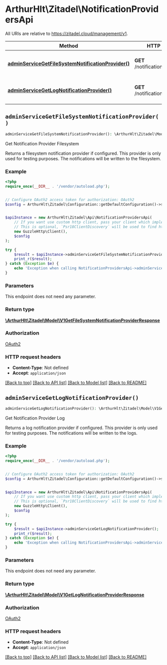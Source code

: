 # ArthurHlt\Zitadel\NotificationProvidersApi

All URIs are relative to https://zitadel.cloud/management/v1.

Method | HTTP request | Description
------------- | ------------- | -------------
[**adminServiceGetFileSystemNotificationProvider()**](NotificationProvidersApi.md#adminServiceGetFileSystemNotificationProvider) | **GET** /notification/provider/file | Get Notification Provider Filesystem
[**adminServiceGetLogNotificationProvider()**](NotificationProvidersApi.md#adminServiceGetLogNotificationProvider) | **GET** /notification/provider/log | Get Notification Provider Log


## `adminServiceGetFileSystemNotificationProvider()`

```php
adminServiceGetFileSystemNotificationProvider(): \ArthurHlt\Zitadel\Model\V1GetFileSystemNotificationProviderResponse
```

Get Notification Provider Filesystem

Returns a filesystem notification provider if configured. This provider is only used for testing purposes. The notifications will be written to the filesystem.

### Example

```php
<?php
require_once(__DIR__ . '/vendor/autoload.php');


// Configure OAuth2 access token for authorization: OAuth2
$config = ArthurHlt\Zitadel\Configuration::getDefaultConfiguration()->setAccessToken('YOUR_ACCESS_TOKEN');


$apiInstance = new ArthurHlt\Zitadel\Api\NotificationProvidersApi(
    // If you want use custom http client, pass your client which implements `Psr\Http\Client\ClientInterface`.
    // This is optional, `Psr18ClientDiscovery` will be used to find http client. For instance `GuzzleHttp\Client` implements that interface
    new GuzzleHttp\Client(),
    $config
);

try {
    $result = $apiInstance->adminServiceGetFileSystemNotificationProvider();
    print_r($result);
} catch (Exception $e) {
    echo 'Exception when calling NotificationProvidersApi->adminServiceGetFileSystemNotificationProvider: ', $e->getMessage(), PHP_EOL;
}
```

### Parameters

This endpoint does not need any parameter.

### Return type

[**\ArthurHlt\Zitadel\Model\V1GetFileSystemNotificationProviderResponse**](../Model/V1GetFileSystemNotificationProviderResponse.md)

### Authorization

[OAuth2](../../README.md#OAuth2)

### HTTP request headers

- **Content-Type**: Not defined
- **Accept**: `application/json`

[[Back to top]](#) [[Back to API list]](../../README.md#endpoints)
[[Back to Model list]](../../README.md#models)
[[Back to README]](../../README.md)

## `adminServiceGetLogNotificationProvider()`

```php
adminServiceGetLogNotificationProvider(): \ArthurHlt\Zitadel\Model\V1GetLogNotificationProviderResponse
```

Get Notification Provider Log

Returns a log notification provider if configured. This provider is only used for testing purposes. The notifications will be written to the logs.

### Example

```php
<?php
require_once(__DIR__ . '/vendor/autoload.php');


// Configure OAuth2 access token for authorization: OAuth2
$config = ArthurHlt\Zitadel\Configuration::getDefaultConfiguration()->setAccessToken('YOUR_ACCESS_TOKEN');


$apiInstance = new ArthurHlt\Zitadel\Api\NotificationProvidersApi(
    // If you want use custom http client, pass your client which implements `Psr\Http\Client\ClientInterface`.
    // This is optional, `Psr18ClientDiscovery` will be used to find http client. For instance `GuzzleHttp\Client` implements that interface
    new GuzzleHttp\Client(),
    $config
);

try {
    $result = $apiInstance->adminServiceGetLogNotificationProvider();
    print_r($result);
} catch (Exception $e) {
    echo 'Exception when calling NotificationProvidersApi->adminServiceGetLogNotificationProvider: ', $e->getMessage(), PHP_EOL;
}
```

### Parameters

This endpoint does not need any parameter.

### Return type

[**\ArthurHlt\Zitadel\Model\V1GetLogNotificationProviderResponse**](../Model/V1GetLogNotificationProviderResponse.md)

### Authorization

[OAuth2](../../README.md#OAuth2)

### HTTP request headers

- **Content-Type**: Not defined
- **Accept**: `application/json`

[[Back to top]](#) [[Back to API list]](../../README.md#endpoints)
[[Back to Model list]](../../README.md#models)
[[Back to README]](../../README.md)
